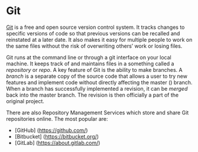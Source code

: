 # Git

[Git](https://git-scm.com/) is a free and open source version control system. It tracks changes to specific versions of code so that previous versions can be recalled and reinstated at a later date. It also makes it easy for multiple people to work on the same files without the risk of overwriting others’ work or losing files.

Git runs at the command line or through a git interface on your local machine. It keeps track of and maintains files in a something called a *repository* or *repo*. A key feature of Git is the ability to make branches. A *branch* is a separate copy of the source code that allows a user to try new features and implement code without directly affecting the master () branch. When a branch has successfully implemented a revision, it can be *merged* back into the master branch. The revision is then officially a part of the original project.

There are also Repository Management Services which store and share Git repositories online. The most popular are:
* [GitHub] (https://github.com/)
* [Bitbucket] (https://bitbucket.org/)
* [GitLab] (https://about.gitlab.com/)
